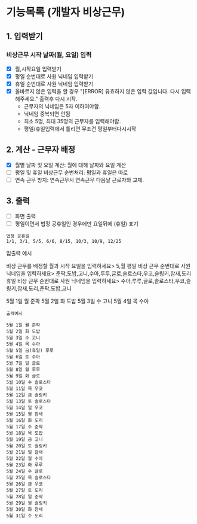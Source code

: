 # 기능목록 (개발자 비상근무)

## 1. 입력받기

### 비상근무 시작 날짜(월, 요일) 입력

- [x] 월,시작요일 입력받기
- [x] 평일 순번대로 사원 닉네임 입력받기
- [x] 휴일 순번대로 사원 닉네임 입력받기
- [x] 올바르지 않은 입력을 할 경우 "[ERROR] 유효하지 않은 입력 값입니다. 다시 입력해주세요." 출력후 다시 시작.
  - 근무자의 닉네임은 5자 이하여야함.
  - 닉네임 중복되면 안됨
  - 최소 5명, 최대 35명의 근무자를 입력해야함.
  - 평일/휴일입력에서 틀리면 무조건 평일부터다시시작

## 2. 계산 - 근무자 배정

- [x] 월별 날짜 및 요일 계산: 월에 대해 날짜와 요일 계산
- [ ] 평일 및 휴일 비상근무 순번처리: 평일과 휴일은 따로
- [ ] 연속 근무 방지: 연속근무시 연속근무 다음날 근로자와 교체.

## 3. 출력

- [ ] 화면 출력
- [ ] 평일이면서 법정 공휴일인 경우에만 요일뒤에 (휴일) 표기

```
법정 공휴일
1/1, 3/1, 5/5, 6/6, 8/15, 10/3, 10/9, 12/25
```

입출력 예시

비상 근무를 배정할 월과 시작 요일을 입력하세요> 5,월
평일 비상 근무 순번대로 사원 닉네임을 입력하세요> 준팍,도밥,고니,수아,루루,글로,솔로스타,우코,슬링키,참새,도리
휴일 비상 근무 순번대로 사원 닉네임을 입력하세요> 수아,루루,글로,솔로스타,우코,슬링키,참새,도리,준팍,도밥,고니

5월 1일 월 준팍
5월 2일 화 도밥
5월 3일 수 고니
5월 4일 목 수아

```
출력예시

5월 1일 월 준팍
5월 2일 화 도밥
5월 3일 수 고니
5월 4일 목 수아
5월 5일 금(휴일) 루루
5월 6일 토 수아
5월 7일 일 글로
5월 8일 월 루루
5월 9일 화 글로
5월 10일 수 솔로스타
5월 11일 목 우코
5월 12일 금 슬링키
5월 13일 토 솔로스타
5월 14일 일 우코
5월 15일 월 참새
5월 16일 화 도리
5월 17일 수 준팍
5월 18일 목 도밥
5월 19일 금 고니
5월 20일 토 슬링키
5월 21일 일 참새
5월 22일 월 수아
5월 23일 화 루루
5월 24일 수 글로
5월 25일 목 솔로스타
5월 26일 금 우코
5월 27일 토 도리
5월 28일 일 준팍
5월 29일 월 슬링키
5월 30일 화 참새
5월 31일 수 도리

```
